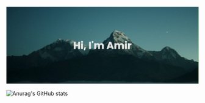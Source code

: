 

<!--
**AmirRMoezi/AmirRMoezi** is a ✨ _special_ ✨ repository because its `README.md` (this file) appears on your GitHub profile.

Here are some ideas to get you started:
## Hi there 👋
- 🔭 I’m currently working on ...
- 🌱 I’m currently learning ...
- 👯 I’m looking to collaborate on ...
- 🤔 I’m looking for help with ...
- 💬 Ask me about ...
- 📫 How to reach me: ...
- 😄 Pronouns: ...
- ⚡ Fun fact: ...
-->
[![MasterHead](https://github.com/AmirRMoezi/AmirRMoezi/blob/main/banner.png)](https://github.com/AmirRMoez)

![Anurag's GitHub stats](https://github-readme-stats.vercel.app/api?username=AmirRMoezi&show_icons=true&theme=radical)

